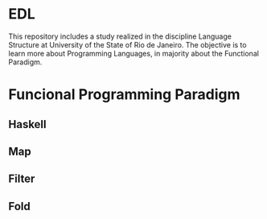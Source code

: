 # EDL
This repository includes a study realized in the discipline Language Structure at University of the State of Rio de Janeiro. The objective is to learn more about Programming Languages, in majority about the Functional Paradigm.

# Funcional Programming Paradigm
## Haskell
## Map
## Filter
## Fold